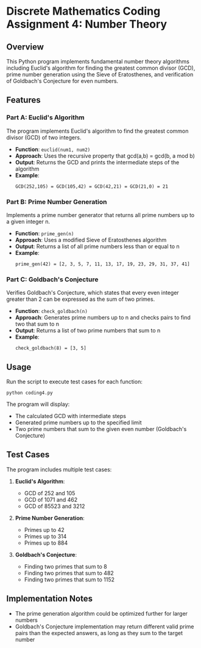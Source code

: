 # Discrete Mathematics Coding Assignment 4: Number Theory

## Overview
This Python program implements fundamental number theory algorithms including Euclid's algorithm for finding the greatest common divisor (GCD), prime number generation using the Sieve of Eratosthenes, and verification of Goldbach's Conjecture for even numbers.

## Features

### Part A: Euclid's Algorithm
The program implements Euclid's algorithm to find the greatest common divisor (GCD) of two integers.

- **Function**: `euclid(num1, num2)`
- **Approach**: Uses the recursive property that gcd(a,b) = gcd(b, a mod b)
- **Output**: Returns the GCD and prints the intermediate steps of the algorithm
- **Example**: 
  ```
  GCD(252,105) = GCD(105,42) = GCD(42,21) = GCD(21,0) = 21
  ```

### Part B: Prime Number Generation
Implements a prime number generator that returns all prime numbers up to a given integer n.

- **Function**: `prime_gen(n)`
- **Approach**: Uses a modified Sieve of Eratosthenes algorithm
- **Output**: Returns a list of all prime numbers less than or equal to n
- **Example**:
  ```
  prime_gen(42) = [2, 3, 5, 7, 11, 13, 17, 19, 23, 29, 31, 37, 41]
  ```

### Part C: Goldbach's Conjecture
Verifies Goldbach's Conjecture, which states that every even integer greater than 2 can be expressed as the sum of two primes.

- **Function**: `check_goldbach(n)`
- **Approach**: Generates prime numbers up to n and checks pairs to find two that sum to n
- **Output**: Returns a list of two prime numbers that sum to n
- **Example**:
  ```
  check_goldbach(8) = [3, 5]
  ```

## Usage
Run the script to execute test cases for each function:

```
python coding4.py
```

The program will display:
- The calculated GCD with intermediate steps
- Generated prime numbers up to the specified limit
- Two prime numbers that sum to the given even number (Goldbach's Conjecture)

## Test Cases
The program includes multiple test cases:

1. **Euclid's Algorithm**:
   - GCD of 252 and 105
   - GCD of 1071 and 462
   - GCD of 85523 and 3212

2. **Prime Number Generation**:
   - Primes up to 42
   - Primes up to 314
   - Primes up to 884

3. **Goldbach's Conjecture**:
   - Finding two primes that sum to 8
   - Finding two primes that sum to 482
   - Finding two primes that sum to 1152

## Implementation Notes
- The prime generation algorithm could be optimized further for larger numbers
- Goldbach's Conjecture implementation may return different valid prime pairs than the expected answers, as long as they sum to the target number